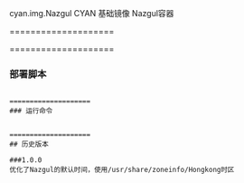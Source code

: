 cyan.img.Nazgul
CYAN 基础镜像 Nazgul容器

====================
 

====================
### 部署脚本 
```

====================
### 运行命令


====================
## 历史版本

###1.0.0
优化了Nazgul的默认时间，使用/usr/share/zoneinfo/Hongkong时区
